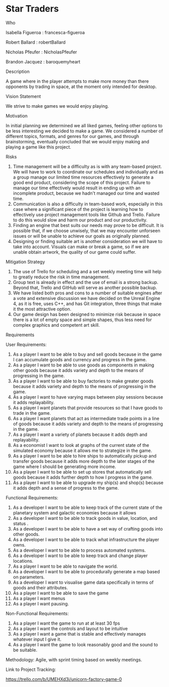 # Star Traders

Who 

Isabella Figueroa : francesca-figueroa

Robert Ballard : robertBallard

Nicholas Pfeufer : NicholasPfeufer

Brandon Jacquez : baroquemyheart

Description

   A game where in the player attempts to make more money than there opponents by trading in space, at the moment only intended for desktop.
   
Vision Statement

  We strive to make games we would enjoy playing.
  
Motivation
  
  In initial planning we determined we all liked games, feeling other options to be less interesting we decided to make a game. We considered a number of different topics, formats, and genres for our games, and through brainstorming, eventually concluded that we would enjoy making and playing a game like this project. 
  
Risks

  1. Time management will be a difficulty as is with any team-based project. We will have to work to coordinate our schedules and individually and as a group manage our limited time resources effectively to generate a good end product, considering the scope of this project. Failure to manage our time effectively would result in ending up with an incomplete product, because we hadn't managed our time and wasted time.
  2. Communication is also a difficulty in team-based work, especially in this case where a significant piece of the project is learning how to effectively use project management tools like Github and Trello. Failure to do this would slow and harm our product and our productivity.
  3. Finding an engine that best suits our needs may prove to be difficult. It is possible that, if we choose unwisely, that we may encounter unforseen issues or will be unable to achieve our goals as originally planned. 
  4. Designing or finding suitable art is another consideration we will have to take into account. Visuals can make or break a game, so if we are unable obtain artwork, the quality of our game could suffer. 
  

Mitigation Strategy  

  1. The use of Trello for scheduling and a set weekly meeting time will help to greatly reduce the risk in time management. 
  2. Group text is already in effect and the use of email is a strong backup. Beyond that, Trello and GitHub will serve as another possible backup. 
  3. We have listed both pros and cons to a number of suitable engines after a vote and extensive discussion we have decided on the Unreal Engine 4, as it is free, uses C++, and has Git integration, three things that make it the most attractive option.
  4. Our game design has been designed to minimize risk because in space there is a lot of empty space and simple shapes, thus less need for complex graphics and competent art skill. 

Requirements


User Requirements: 

1. As a player I want to be able to buy and sell goods because in the game I can accumulate goods and currency and progress in the game.
2. As a player I want to be able to use goods as components in making other goods because it adds variety and depth to the means of progressing in the game.
3. As a player I want to be able to buy factories to make greater goods because it adds variety and depth to the means of progressing in the game.
5. As a player I want to have varying maps between play sessions because it adds replayability.
5. As a player I want planets that provide resources so that I have goods to trade in the game.
6. As a player I want planets that act as intermediate trade points in a line of goods because it adds variety and depth to the means of progressing in the game.
7. As a player I want a variety of planets because it adds depth and replayability.
8. As a economist I want to look at graphs of the current state of the simulated economy because it allows me to strategize in the game.
9. As a player I want to be able to hire ships to automatically pickup and transfer goods because it adds more depth to the later stages of the game where I should be generating more income.
10. As a player I want to be able to set up stores that automatically sell goods because it adds further depth to how I progress in the game.
11. As a player I want to be able to upgrade my ship(s) and shop(s) because it adds depth and a sense of progress to the game.

Functional Requirements: 

1. As a developer I want to be able to keep track of the current state of the planetary system and galactic economies because it allows 
2. As a developer I want to be able to track goods in value, location, and status .
3. As a developer I want to be able to have a set way of crafting goods into other goods.
4. As a developer I want to be able to track what infrastructure the player owns.
5. As a developer I want to be able to process automated systems.
6. As a developer I want to be able to keep track and change player locations.
7. As a player I want to be able to navigate the world.
8. As a developer I want to be able to procedurally generate a map based on parameters.
9. As a developer I want to visualise game data specifically in terms of goods and their attributes. 
10. As a player I want to be able to save the game
11. As a player I want menus
12. As a player I want pausing.

Non-Functional Requirements: 

1. As a player I want the game to run at at least 30 fps
2. As a player I want the controls and layout to be intuitive
3. As a player I want a game that is stable and effectively manages whatever input I give it.
4. As a player I want the game to look reasonably good and the sound to be suitable.

Methodology:
Agile, with sprint timing based on weekly meetings.


Link to Project Tracking: 


https://trello.com/b/UMEHXd3i/unicorn-factory-game-0

